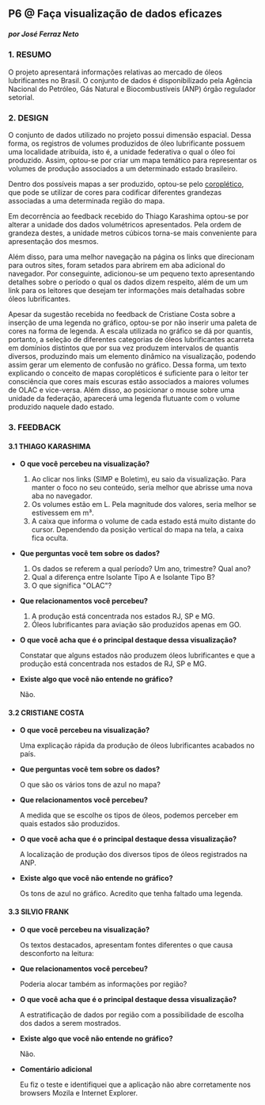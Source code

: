 ## P6 @ Faça visualização de dados eficazes

##### por José Ferraz Neto

### 1. RESUMO

O projeto apresentará informações relativas ao mercado de óleos lubrificantes no Brasil. O conjunto de dados é disponibilizado pela Agência Nacional do Petróleo, Gás Natural e Biocombustíveis (ANP) órgão regulador setorial.

### 2. DESIGN

O conjunto de dados utilizado no projeto possui dimensão espacial. Dessa forma, os registros de volumes produzidos de óleo lubrificante possuem uma localidade atribuída, isto é, a unidade federativa o qual o óleo foi produzido. Assim, optou-se por criar um mapa temático para representar os volumes de produção associados a um determinado estado brasileiro.  

Dentro dos possíveis mapas a ser produzido, optou-se pelo [coroplético](https://pt.wikipedia.org/wiki/Mapa_coropl%C3%A9tico), que pode se utilizar de cores para codificar diferentes grandezas associadas a uma determinada região do mapa.

Em decorrência ao feedback recebido do Thiago Karashima optou-se por alterar a unidade dos dados volumétricos apresentados. Pela ordem de grandeza destes, a unidade metros cúbicos torna-se mais conveniente para apresentação dos mesmos.

Além disso, para uma melhor navegação na página os links que direcionam para outros sites, foram setados para abrirem em aba adicional do navegador. Por conseguinte, adicionou-se um pequeno texto apresentando detalhes sobre o período o qual os dados dizem respeito, além de um um link para os leitores que desejam ter informações mais detalhadas sobre óleos lubrificantes.

Apesar da sugestão recebida no feedback de Cristiane Costa sobre a inserção de uma legenda no gráfico, optou-se por não inserir uma paleta de cores na forma de legenda. A escala utilizada no gráfico se dá por quantis, portanto, a seleção de diferentes categorias de óleos lubrificantes acarreta em domínios distintos que por sua vez produzem intervalos de quantis diversos, produzindo mais um elemento dinâmico na visualização, podendo assim gerar um elemento de confusão no gráfico. Dessa forma, um texto explicando o conceito de mapas coropléticos é suficiente para o leitor ter consciência que cores mais escuras estão associados a maiores volumes de OLAC e vice-versa.  Além disso, ao posicionar o mouse sobre uma unidade da federação, aparecerá uma legenda flutuante com o volume produzido naquele dado estado.

### 3. FEEDBACK

#### 3.1 THIAGO KARASHIMA

- **O que você percebeu na visualização?**
  1. Ao clicar nos links (SIMP e Boletim), eu saio da visualização. Para manter o foco no seu conteúdo, seria melhor que abrisse uma nova aba no navegador. 
  2. Os volumes estão em L. Pela magnitude dos valores, seria melhor se estivessem em m³.
  3. A caixa que informa o volume de cada estado está muito distante do cursor. Dependendo da posição vertical do mapa na tela, a caixa fica oculta.


- **Que perguntas você tem sobre os dados?**

  1. Os dados se referem a qual período? Um ano, trimestre? Qual ano?
  2. Qual a diferença entre Isolante Tipo A e Isolante Tipo B?
  3. O que significa "OLAC"?

- **Que relacionamentos você percebeu?**

  1. A produção está concentrada nos estados RJ, SP e MG.
  2. Óleos lubrificantes para aviação são produzidos apenas em GO.

- **O que você acha que é o principal destaque dessa visualização?**

  Constatar que alguns estados não produzem óleos lubrificantes e que a produção está concentrada nos estados de RJ, SP e MG.

- **Existe algo que você não entende no gráfico?**

  Não.


#### **3.2 CRISTIANE COSTA**

- **O que você percebeu na visualização?**

  Uma explicação rápida da produção de óleos lubrificantes acabados no país.

- **Que perguntas você tem sobre os dados?**

  O que são os vários tons de azul no mapa?

- **Que relacionamentos você percebeu?**

  A medida que se escolhe os tipos de óleos, podemos perceber em quais estados são produzidos.

- **O que você acha que é o principal destaque dessa visualização?**

  A localização de produção dos diversos tipos de óleos registrados na ANP.

- **Existe algo que você não entende no gráfico?**

  Os tons de azul no gráfico. Acredito que tenha faltado uma legenda.

#### 3.3 SILVIO FRANK

- **O que você percebeu na visualização?**

  Os textos destacados, apresentam fontes diferentes o que causa desconforto na leitura:


- **Que relacionamentos você percebeu?**

  Poderia alocar também as informações por região?

- **O que você acha que é o principal destaque dessa visualização?**

  A estratificação de dados por região com a possibilidade de escolha dos dados a serem mostrados.

- **Existe algo que você não entende no gráfico?**

  Não.

- **Comentário adicional**

  Eu fiz o teste e identifiquei que a aplicação não abre corretamente nos browsers  Mozila e Internet Explorer.

  ​